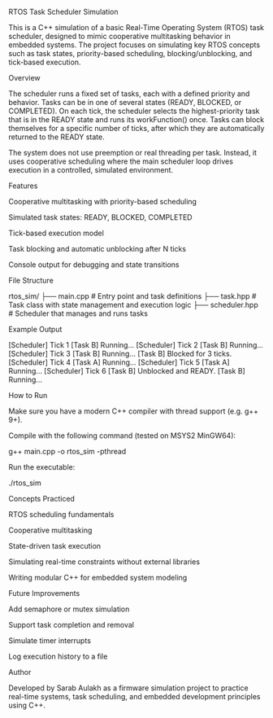 RTOS Task Scheduler Simulation

This is a C++ simulation of a basic Real-Time Operating System (RTOS) task scheduler, designed to mimic cooperative multitasking behavior in embedded systems. The project focuses on simulating key RTOS concepts such as task states, priority-based scheduling, blocking/unblocking, and tick-based execution.

Overview

The scheduler runs a fixed set of tasks, each with a defined priority and behavior. Tasks can be in one of several states (READY, BLOCKED, or COMPLETED). On each tick, the scheduler selects the highest-priority task that is in the READY state and runs its workFunction() once. Tasks can block themselves for a specific number of ticks, after which they are automatically returned to the READY state.

The system does not use preemption or real threading per task. Instead, it uses cooperative scheduling where the main scheduler loop drives execution in a controlled, simulated environment.

Features

Cooperative multitasking with priority-based scheduling

Simulated task states: READY, BLOCKED, COMPLETED

Tick-based execution model

Task blocking and automatic unblocking after N ticks

Console output for debugging and state transitions

File Structure

rtos_sim/
├── main.cpp             # Entry point and task definitions
├── task.hpp             # Task class with state management and execution logic
├── scheduler.hpp        # Scheduler that manages and runs tasks

Example Output

[Scheduler] Tick 1
[Task B] Running...
[Scheduler] Tick 2
[Task B] Running...
[Scheduler] Tick 3
[Task B] Running...
[Task B] Blocked for 3 ticks.
[Scheduler] Tick 4
[Task A] Running...
[Scheduler] Tick 5
[Task A] Running...
[Scheduler] Tick 6
[Task B] Unblocked and READY.
[Task B] Running...

How to Run

Make sure you have a modern C++ compiler with thread support (e.g. g++ 9+).

Compile with the following command (tested on MSYS2 MinGW64):

g++ main.cpp -o rtos_sim -pthread

Run the executable:

./rtos_sim

Concepts Practiced

RTOS scheduling fundamentals

Cooperative multitasking

State-driven task execution

Simulating real-time constraints without external libraries

Writing modular C++ for embedded system modeling

Future Improvements

Add semaphore or mutex simulation

Support task completion and removal

Simulate timer interrupts

Log execution history to a file

Author

Developed by Sarab Aulakh as a firmware simulation project to practice real-time systems, task scheduling, and embedded development principles using C++.

